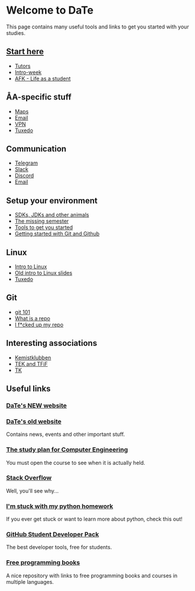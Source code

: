 # Welcome to DaTe

This page contains many useful tools and links to get you started with your studies.

## [Start here](WELCOME.md)

* [Tutors](WELCOME.md#tutors)
* [Intro-week](WELCOME.md#intro-week)
* [AFK - Life as a student](AFK.md)

## ÅA-specific stuff

* [Maps](MAPS.md)
* [Email](ABO.md#email)
* [VPN](ABO.md#vpn)
* [Tuxedo](TUXEDO.md)

## Communication

* [Telegram](COMMUNICATION.md#telegram)
* [Slack](COMMUNICATION.md#slack)
* [Discord](COMMUNICATION.md#discord)
* [Email](COMMUNICATION.md#email)

## Setup your environment

* [SDKs, JDKs and other animals](ENVIRONMENTS.md)
* [The missing semester](https://www.youtube.com/playlist?list=PLyzOVJj3bHQuloKGG59rS43e29ro7I57J)
* [Tools to get you started](TOOLS.md)
* [Getting started with Git and Github](GIT.md)

## Linux

* [Intro to Linux](LINUX.md)
* [Old intro to Linux slides](https://docs.google.com/presentation/d/12smuo8uizgCNLvvugv8xyUZyaep_TKsEY5RcV4b7Z0g/edit?usp=sharing)
* [Tuxedo](TUXEDO.md)

## Git

* [git 101](http://rogerdudler.github.io/git-guide/)
* [What is a repo](https://blog.axosoft.com/learning-git-repository/)
* [I f*cked up my repo](http://ohshitgit.com/)


## Interesting associations

* [Kemistklubben](https://kemistklubben.abo.fi)
* [TEK and TFiF](TEKTFIF.md)
* [TK](http://teekkarikomissio.utu.fi/sv/)

## Useful links

### [DaTe's NEW website](https://datateknologerna.org)
### [DaTe's old website](https://date.abo.fi)

Contains news, events and other important stuff.

### [The study plan for Computer Engineering](https://studiehandboken.abo.fi/en/programme/17004)

You must open the course to see when it is actually held.

### [Stack Overflow](https://stackoverflow.com)

Well, you'll see why...

### [I'm stuck with my python homework](https://www.programiz.com/python-programming#tutorial)

If you ever get stuck or want to learn more about python, check this out!

### [GitHub Student Developer Pack](https://education.github.com/pack)

The best developer tools, free for students.

### [Free programming books](https://github.com/EbookFoundation/free-programming-books)

A nice repository with links to free programming books and courses in multiple languages.
